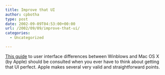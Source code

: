 ```yaml
---
title: Improve that UI
author: cpbotha
type: post
date: 2002-09-09T04:53:00+00:00
url: /2002/09/09/improve-that-ui/
categories:
  - Uncategorized

---
```

[This guide][1] to user interface differences between Winblows and Mac OS X (by Apple) should be consulted when you ever have to think about getting that UI perfect. Apple makes several very valid and straightforward points.

 [1]: http://developer.apple.com/ue/switch/windows.html